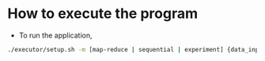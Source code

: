  # How to execute the program

- To run the application,
```bash
./executor/setup.sh -m [map-reduce | sequential | experiment] {data_input_file} {project_folder} {remote_ips_file}
```